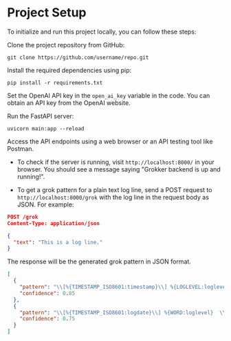 # Project Setup

To initialize and run this project locally, you can follow these steps:

Clone the project repository from GitHub:

```shell
git clone https://github.com/username/repo.git
```

Install the required dependencies using pip:


```shell
pip install -r requirements.txt
```

Set the OpenAI API key in the `open_ai_key` variable in the code. You can obtain an API key from the OpenAI website.

Run the FastAPI server:

```shell
uvicorn main:app --reload
```

Access the API endpoints using a web browser or an API testing tool like Postman.

- To check if the server is running, visit `http://localhost:8000/` in your browser. You should see a message saying "Grokker backend is up and running!".

- To get a grok pattern for a plain text log line, send a POST request to `http://localhost:8000/grok` with the log line in the request body as JSON. For example:

```json
POST /grok
Content-Type: application/json

{
  "text": "This is a log line."
}
```

The response will be the generated grok pattern in JSON format.

```json
[
  {
    "pattern": "\\[%{TIMESTAMP_ISO8601:timestamp}\\] %{LOGLEVEL:loglevel}  \\[%{DATA:source}\\]: \\[pid:%{NUMBER:pid}\\] %{DATA:message} \\[ssrc:%{NUMBER:ssrc}, payloadType:%{NUMBER:payloadType}\\]",
    "confidence": 0.85
  },
  {
    "pattern": "\\[%{TIMESTAMP_ISO8601:logdate}\\] %{WORD:loglevel}  \\[%{NOTSPACE:info}\\]: \\[pid:%{NUMBER:process_id}\\] %{GREEDYDATA:log_message} \\[ssrc:%{NUMBER:ssrc}, payloadType:%{NUMBER:payloadType}\\]",
    "confidence": 0.75
  }
]

```